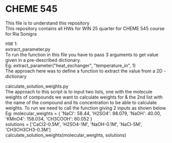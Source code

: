 # CHEME 545
This file is to understand this repository\
This repository contains all HWs for WIN 25 quarter for CHEME 545 course for Ria Sonigra

HW 1:\
extract_parameter.py\
To run the function in this file you have to pass 3 arguments to get value given in a pre-described dictionary. \
Eg: extract_parameter("heat_exchanger", "temperature_in", 1)\
The approach here was to define a function to extract the value from a 2D - dictionary


calculate_solution_weights.py\
The approach to this script is to input two lists, one with the molecule weights of compounds we want to calculate weights for & the 2nd list with the name of the compound and its concentration to be able to calculate weights. To run we need to call the function giving 2 inputs as shown below.\
Eg: molecular_weights = {
    'NaCl': 58.44,
    'H2SO4': 98.079,
    'NaOH': 40.00,
    'KMnO4': 158.034,
    'CH3COOH': 60.052
}\
solutions = ['CaCl2-0.5M', 'H2SO4-1M', 'NaOH-0.1M', 'NaCl-5M', 'CH3CH3CH3-0.3M']\
calculate_solution_weights(molecular_weights, solutions)
